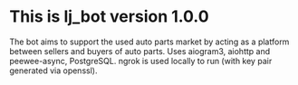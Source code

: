# This is lj_bot version 1.0.0

The bot aims to support the used auto parts market by acting as a platform between sellers and buyers of auto parts. Uses aiogram3, aiohttp and peewee-async, PostgreSQL.
ngrok is used locally to run (with key pair generated via openssl).